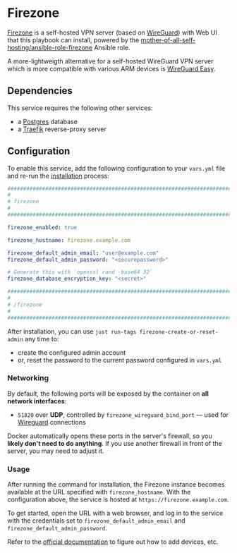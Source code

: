 <!--
SPDX-FileCopyrightText: 2023 Julian-Samuel Gebühr
SPDX-FileCopyrightText: 2023 Slavi Pantaleev
SPDX-FileCopyrightText: 2025 Suguru Hirahara

SPDX-License-Identifier: AGPL-3.0-or-later
-->

# Firezone

[Firezone](https://www.firezone.dev/) is a self-hosted VPN server (based on [WireGuard](https://www.wireguard.com/)) with Web UI that this playbook can install, powered by the [mother-of-all-self-hosting/ansible-role-firezone](https://github.com/mother-of-all-self-hosting/ansible-role-firezone) Ansible role.

A more-lightweigth alternative for a self-hosted WireGuard VPN server which is more compatible with various ARM devices is [WireGuard Easy](wg-easy.md).


## Dependencies

This service requires the following other services:

- a [Postgres](postgres.md) database
- a [Traefik](traefik.md) reverse-proxy server


## Configuration

To enable this service, add the following configuration to your `vars.yml` file and re-run the [installation](../installing.md) process:

```yaml
########################################################################
#                                                                      #
# firezone                                                             #
#                                                                      #
########################################################################

firezone_enabled: true

firezone_hostname: firezone.example.com

firezone_default_admin_email: "user@example.com"
firezone_default_admin_password: "<securepassword>"

# Generate this with `openssl rand -base64 32`
firezone_database_encryption_key: "<secret>"

########################################################################
#                                                                      #
# /firezone                                                            #
#                                                                      #
########################################################################
```

After installation, you can use `just run-tags firezone-create-or-reset-admin` any time to:
- create the configured admin account
- or, reset the password to the current password configured in `vars.yml`

### Networking

By default, the following ports will be exposed by the container on **all network interfaces**:

- `51820` over **UDP**, controlled by `firezone_wireguard_bind_port` — used for [Wireguard](https://www.wireguard.com/) connections

Docker automatically opens these ports in the server's firewall, so you **likely don't need to do anything**. If you use another firewall in front of the server, you may need to adjust it.

### Usage

After running the command for installation, the Firezone instance becomes available at the URL specified with `firezone_hostname`. With the configuration above, the service is hosted at `https://firezone.example.com`.

To get started, open the URL with a web browser, and log in to the service with the credentials set to `firezone_default_admin_email` and `firezone_default_admin_password`.

Refer to the [official documentation](https://www.firezone.dev/docs/user-guides/add-devices/) to figure out how to add devices, etc.
